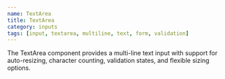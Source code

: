 ```yaml
---
name: TextArea
title: TextArea
category: inputs
tags: [input, textarea, multiline, text, form, validation]
---
```

The TextArea component provides a multi-line text input with support for auto-resizing, character counting, validation states, and flexible sizing options.
